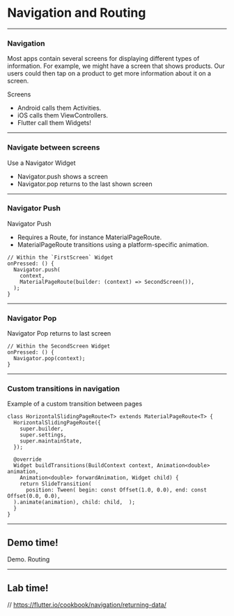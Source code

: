 # Navigation and Routing


---
### Navigation

Most apps contain several screens for displaying different types of information. For example, we might have a screen that shows products. Our users could then tap on a product to get more information about it on a screen.

Screens
- Android calls them Activities. 
- iOS calls them ViewControllers. 
- Flutter call them Widgets!

---
### Navigate between screens
Use a Navigator Widget

- Navigator.push shows a screen
- Navigator.pop returns to the last shown screen

---
### Navigator Push
Navigator Push
- Requires a Route, for instance MaterialPageRoute. 
- MaterialPageRoute transitions using a platform-specific animation.

```
// Within the `FirstScreen` Widget
onPressed: () {
  Navigator.push(
    context,
    MaterialPageRoute(builder: (context) => SecondScreen()),
  );
}
```

---
### Navigator Pop
Navigator Pop returns to last screen
```
// Within the SecondScreen Widget
onPressed: () {
  Navigator.pop(context);
}
```


---
### Custom transitions in navigation
Example of a custom transition between pages
```
class HorizontalSlidingPageRoute<T> extends MaterialPageRoute<T> {
  HorizontalSlidingPageRoute({
    super.builder,
    super.settings,
    super.maintainState,
  });

  @override
  Widget buildTransitions(BuildContext context, Animation<double> animation,
    Animation<double> forwardAnimation, Widget child) {
    return SlideTransition(
      position: Tween( begin: const Offset(1.0, 0.0), end: const Offset(0.0, 0.0),
  ).animate(animation), child: child,  );
  }
}
```

---
<!-- .slide: data-background="url('images/demo.jpg')" --> 
<!-- .slide: class="lab" -->
## Demo time!
Demo. Routing

---
<!-- .slide: data-background="url('images/lab2.jpg')" --> 
<!-- .slide: class="lab" -->
## Lab time!


// https://flutter.io/cookbook/navigation/returning-data/


